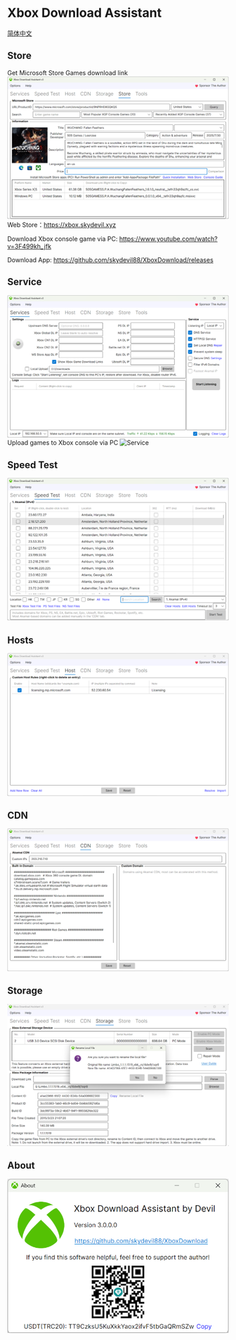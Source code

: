 # Xbox Download Assistant

[简体中文](https://github.com/skydevil88/XboxDownload)

Store
---
Get Microsoft Store Games download link
![Store](images/EN/Store.gif)
Web Store：https://xbox.skydevil.xyz

Download Xbox console game via PC: https://www.youtube.com/watch?v=3F499kh_jfk

Download App: https://github.com/skydevil88/XboxDownload/releases

Service
---
![Service](images/EN/Service1.png)
Upload games to Xbox console via PC
![Service](images/EN/Service02.png)

Speed Test
---
![Service](images/EN/SpeedTest.png)

Hosts
---
![Hosts](images/EN/Hosts.png)

CDN
---
![Hosts](images/EN/Cdn.png)

Storage
---
![Hosts](images/EN/Storage.png)

About
---
![Hosts](images/EN/About.png)
